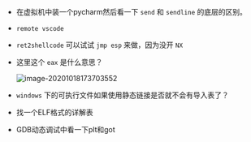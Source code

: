 + 在虚拟机中装一个pycharm然后看一下 `send` 和 `sendline` 的底层的区别。

+ `remote vscode` 

+ `ret2shellcode` 可以试试 `jmp esp` 来做，因为没开 `NX`

+ 这里这个 `eax` 是什么意思？

  ![image-20201018173703552](https://cdn.jsdelivr.net/gh/smallzhong/picgo-pic-bed/image-20201018173703552.png)
  
+ `windows` 下的可执行文件如果使用静态链接是否就不会有导入表了？

+ 找一个ELF格式的详解表

+ GDB动态调试中看一下plt和got